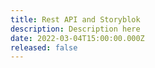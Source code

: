 ```yaml
---
title: Rest API and Storyblok
description: Description here
date: 2022-03-04T15:00:00.000Z
released: false
---
```


##
